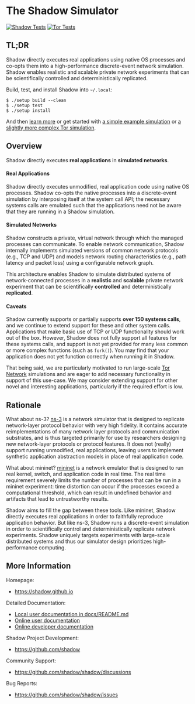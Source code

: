 # The Shadow Simulator

[![Shadow Tests](https://github.com/shadow/shadow/actions/workflows/run_tests.yml/badge.svg?branch=dev&event=push)](https://github.com/shadow/shadow/actions/workflows/run_tests.yml?query=branch:dev+event:push)
[![Tor Tests](https://github.com/shadow/shadow/actions/workflows/run_tor.yml/badge.svg?branch=dev&event=push)](https://github.com/shadow/shadow/actions/workflows/run_tor.yml?query=branch:dev+event:push)

## TL;DR

Shadow directly executes real applications using native OS processes and co-opts
them into a high-performance discrete-event network simulation. Shadow enables
realistic and scalable private network experiments that can be scientifically
controlled and deterministically replicated.

Build, test, and install Shadow into `~/.local`:
```
$ ./setup build --clean
$ ./setup test
$ ./setup install
```

And then [learn more](https://shadow.github.io/docs/guide) or get started with
[a simple example simulation](docs/getting_started_basic.md) or [a slightly more
complex Tor simulation](docs/getting_started_tor.md).

## Overview

Shadow directly executes **real applications** in **simulated networks**.

#### Real Applications

Shadow directly executes unmodified, real application code using native OS
processes. Shadow co-opts the native processes into a discrete-event simulation
by interposing itself at the system call API; the necessary systems calls are
emulated such that the applications need not be aware that they are running in a
Shadow simulation.

#### Simulated Networks

Shadow constructs a private, virtual network through which the managed processes
can communicate. To enable network communication, Shadow internally implements
simulated versions of common network protocols (e.g., TCP and UDP) and models
network routing characteristics (e.g., path latency and packet loss) using a
configurable network graph.

This architecture enables Shadow to simulate distributed systems of
network-connected processes in a **realistic** and **scalable** private network
experiment that can be scientifically **controlled** and deterministically
**replicated**.

#### Caveats

Shadow currently supports or partially supports **over 150 systems calls**, and
we continue to extend support for these and other system calls. Applications
that make basic use of TCP or UDP functionality should work out of the box.
However, Shadow does not fully support all features for these systems calls, and
support is not yet provided for many less common or more complex functions (such
as `fork()`). You may find that your application does not yet function correctly
when running it in Shadow.

That being said, we are particularly motivated to run large-scale [Tor
Network](https://www.torproject.org) simulations and are eager to add necessary
functionality in support of this use-case. We may consider extending support for
other novel and interesting applications, particularly if the required effort is
low.

## Rationale

What about ns-3? [ns-3](https://www.nsnam.org) is a network simulator that is
designed to replicate network-layer protocol behavior with very high fidelity.
It contains accurate reimplementations of many network layer protocols and
communication substrates, and is thus targeted primarily for use by researchers
designing new network-layer protocols or protocol features. It does not (really)
support running unmodified, real applications, leaving users to implement
synthetic application abstraction models in place of real application code.

What about mininet? [mininet](http://mininet.org) is a network emulator that is
designed to run real kernel, switch, and application code in real time. The real
time requirement severely limits the number of processes that can be run in a
mininet experiment: time distortion can occur if the processes exceed a
computational threshold, which can result in undefined behavior and artifacts
that lead to untrustworthy results.

Shadow aims to fill the gap between these tools. Like mininet, Shadow directly
executes real applications in order to faithfully reproduce application
behavior. But like ns-3, Shadow runs a discrete-event simulation in order to
scientifically control and deterministically replicate network experiments.
Shadow uniquely targets experiments with large-scale distributed systems and
thus our simulator design prioritizes high-performance computing.

## More Information

Homepage:
  + https://shadow.github.io

Detailed Documentation:
  + [Local user documentation in docs/README.md](docs/README.md)
  + [Online user documentation](https://shadow.github.io/docs/guide)
  + [Online developer documentation](https://shadow.github.io/docs/rust)

Shadow Project Development:
  + https://github.com/shadow
        
Community Support:
  + https://github.com/shadow/shadow/discussions

Bug Reports:
  + https://github.com/shadow/shadow/issues

